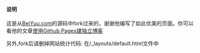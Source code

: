 #### 说明
这是从[BeiYuu.com](http://beiyuu.com)的源码中fork过来的，谢谢他编写了如此优美的页面。你可以看他的文章[使用Github Pages建独立博客](http://beiyuu.com/github-pages/)

另外,fork后请删掉网站统计代码:
在/_layouts/default.html文件中
